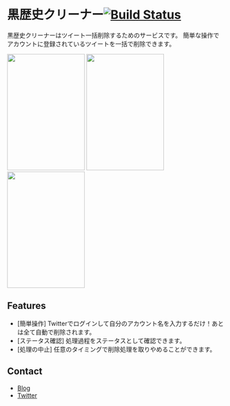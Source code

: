 黒歴史クリーナー[![Build Status](https://secure.travis-ci.org/cohakim/kurorekishi-ruby.png)](http://travis-ci.org/cohakim/kurorekishi-ruby)
==============

黒歴史クリーナーはツイート一括削除するためのサービスです。
簡単な操作でアカウントに登録されているツイートを一括で削除できます。

<img alt="" src="http://dl.dropbox.com/u/157743/blog/pages/kurorekishi/ss01.png" title="kurorekishi01" class="alignnone" width="180" height="270" />
<img alt="" src="http://dl.dropbox.com/u/157743/blog/pages/kurorekishi/ss02.png" title="kurorekishi02" class="alignnone" width="180" height="270" />
<img alt="" src="http://dl.dropbox.com/u/157743/blog/pages/kurorekishi/ss03.png" title="kurorekishi03" class="alignnone" width="180" height="270" />

## Features

- [簡単操作] Twitterでログインして自分のアカウント名を入力するだけ！あとは全て自動で削除されます。
- [ステータス確認] 処理過程をステータスとして確認できます。
- [処理の中止] 任意のタイミングで削除処理を取りやめることができます。

## Contact

- [Blog](http://blog.yabasoft.biz/)
- [Twitter](http://twitter.com/#!/cohakim)
